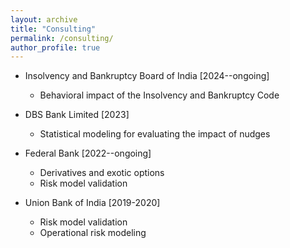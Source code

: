 ```yaml
---
layout: archive
title: "Consulting"
permalink: /consulting/
author_profile: true
---
```


- Insolvency and Bankruptcy Board of India [2024--ongoing]
  - Behavioral impact of the Insolvency and Bankruptcy Code 
  
- DBS Bank Limited [2023]
  - Statistical modeling for evaluating the impact of nudges

- Federal Bank [2022--ongoing]
  - Derivatives and exotic options
  - Risk model validation

- Union Bank of India [2019-2020]
  - Risk model validation
  - Operational risk modeling




